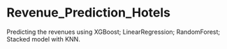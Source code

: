 # Revenue_Prediction_Hotels
Predicting the revenues using XGBoost; LinearRegression; RandomForest; Stacked model with KNN.
